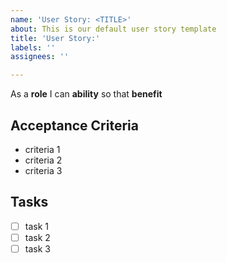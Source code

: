 ```yaml
---
name: 'User Story: <TITLE>'
about: This is our default user story template
title: 'User Story:'
labels: ''
assignees: ''

---
```


As a **role** I can **ability** so that **benefit**


## Acceptance Criteria

* criteria 1
* criteria 2
* criteria 3

## Tasks

- [ ] task 1
- [ ] task 2
- [ ] task 3
